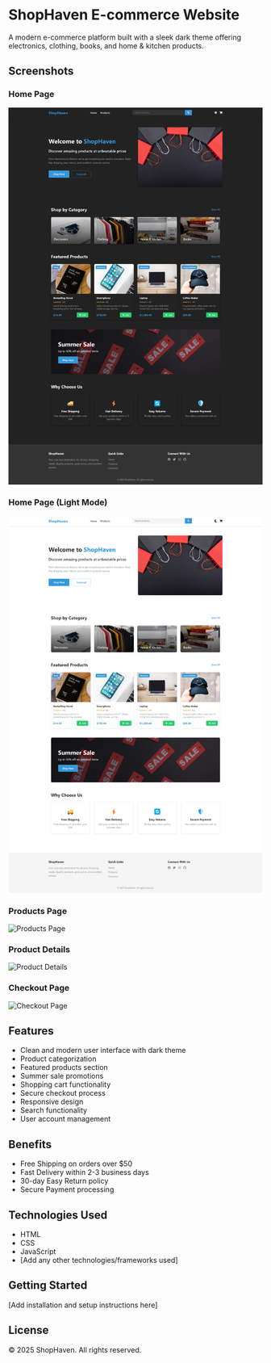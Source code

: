 # ShopHaven E-commerce Website

A modern e-commerce platform built with a sleek dark theme offering electronics, clothing, books, and home & kitchen products.

## Screenshots

### Home Page
![Home Page](./screenshots/homepage.png)

### Home Page (Light Mode)
![Home Page](./screenshots/homepage-lightmode.png)

### Products Page
![Products Page](./screenshots/products.png)

### Product Details
![Product Details](./screenshots/product-details.png)

### Checkout Page
![Checkout Page](./screenshots/checkout.png)

## Features

- Clean and modern user interface with dark theme
- Product categorization
- Featured products section
- Summer sale promotions
- Shopping cart functionality
- Secure checkout process
- Responsive design
- Search functionality
- User account management

## Benefits

- Free Shipping on orders over $50
- Fast Delivery within 2-3 business days
- 30-day Easy Return policy
- Secure Payment processing

## Technologies Used

- HTML
- CSS
- JavaScript
- [Add any other technologies/frameworks used]

## Getting Started

[Add installation and setup instructions here]

## License

© 2025 ShopHaven. All rights reserved.
